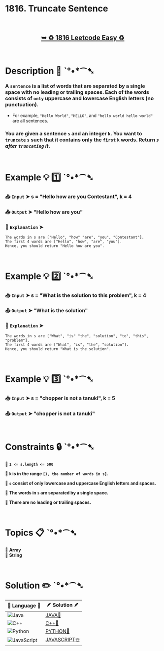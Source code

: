 # 1816. Truncate Sentence

</br>

<h2 align="center"> 

<a href="https://leetcode.com/problems/truncate-sentence/description/"><strong>➥ ♻️ 1816 Leetcode Easy ♻️ </strong></a>
</h2>

</br>

# Description 📜 ˋ°•*⁀➷

### A `sentence` is a list of words that are separated by a single space with no leading or trailing spaces. Each of the words consists of `only` uppercase and lowercase English letters (no punctuation).

- For example, `"Hello World"`, `"HELLO"`, and `"hello world hello world"` are all sentences.

### You are given a sentence `s​​​​​​` and an integer `k​​​​​​`. You want to `truncate` `s​​​​​​` such that it contains only the `first` `k​​​​​​` words. Return *`s​​​​​​` after `truncating` it*.

</br>

# Example 💡 1️⃣ ˋ°•*⁀➷

  ### 📥 `Input`  ➤ s = "Hello how are you Contestant", k = 4

  ### 📤 `Output`  ➤ "Hello how are you"

  ### 🔦 `Explanation`  ➤ 

    The words in s are ["Hello", "how" "are", "you", "Contestant"].
    The first 4 words are ["Hello", "how", "are", "you"].
    Hence, you should return "Hello how are you".

</br>

# Example 💡 2️⃣ ˋ°•*⁀➷

  ### 📥 `Input` ➤ s = "What is the solution to this problem", k = 4 

  ### 📤 `Output`  ➤ "What is the solution" 

  ### 🔦 `Explanation` ➤ 

    The words in s are ["What", "is" "the", "solution", "to", "this", "problem"].
    The first 4 words are ["What", "is", "the", "solution"].
    Hence, you should return "What is the solution".


</br>

# Example 💡 3️⃣ ˋ°•*⁀➷

  ### 📥 `Input` ➤ s = "chopper is not a tanuki", k = 5

  ### 📤 `Output`  ➤ "chopper is not a tanuki"

</br>

# Constraints 🔒 ˋ°•*⁀➷

🔹 **`1 <= s.length <= 500`** </br>

🔹 **`k` is in the range `[1, the number of words in s]`.** </br>

🔹 **`s` consist of only lowercase and uppercase English letters and spaces.** </br>

🔹 **The words in `s` are separated by a single space.** </br>

🔹 **There are no leading or trailing spaces.** </br>

</br>

# Topics 📋 ˋ°•*⁀➷

🔸 **Array**  </br>
🔸 **String**  </br>

</br>

# Solution ✏️ ˋ°•*⁀➷

| 📒 Language 📒  | 🪶 Solution 🪶 |
| ------------- | ------------- |
|  ![Java](https://img.shields.io/badge/java-%23ED8B00.svg?style=for-the-badge&logo=openjdk&logoColor=white)  | [JAVA🍁]() |
|  ![C++](https://img.shields.io/badge/c++-%2300599C.svg?style=for-the-badge&logo=c%2B%2B&logoColor=white)  | [C++🎲]()  |
|  ![Python](https://img.shields.io/badge/python-3670A0?style=for-the-badge&logo=python&logoColor=ffdd54)    | [PYTHON🍰]() |
| ![JavaScript](https://img.shields.io/badge/javascript-%23323330.svg?style=for-the-badge&logo=javascript&logoColor=%23F7DF1E)   | [JAVASCRIPT☃️]() |


